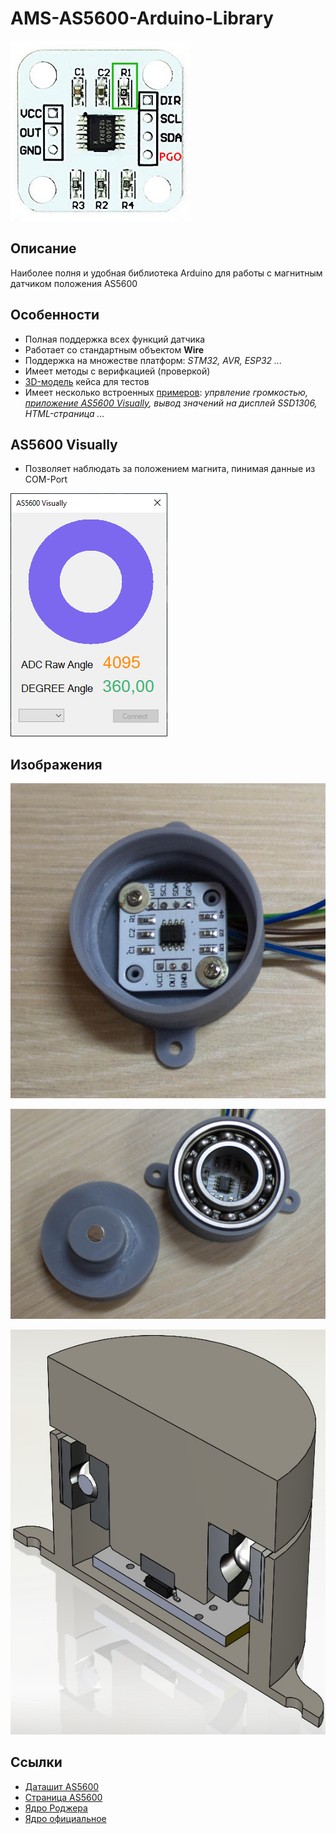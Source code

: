 # AMS-AS5600-Arduino-Library
![Header Picture](images/as5600_aliexpress.jpg)

## Описание
Наиболее полня и удобная библиотека Arduino для работы с магнитным датчиком положения AS5600

## Особенности
* Полная поддержка всех функций датчика
* Работает со стандартным объектом **Wire**
* Поддержка на множестве платформ: *STM32, AVR, ESP32 ...*
* Имеет методы с верифкацией (проверкой)
* [3D-модель](addons/AS5600-Case-STL/) кейса для тестов
* Имеет несколько встроенных [примеров](examples/): *упрвление громкостью, [приложение AS5600 Visually](addons/AS5600-Visually/), вывод значений на дисплей SSD1306, HTML-страница ...*

## AS5600 Visually
* Позволяет наблюдать за положением магнита, пинимая данные из COM-Port

![Visually UI](images/visually_software.jpg)

## Изображения
![Base](images/as5600_base.jpg)

![Case](images/as5600_case_live.jpg)

![Case STL](images/assembly_case_stl.jpg)

## Ссылки
* [Даташит AS5600](https://ams.com/documents/20143/36005/AS5600_DS000365_5-00.pdf)
* [Страница AS5600](https://ams.com/en/as5600)
* [Ядро Роджера](https://github.com/rogerclarkmelbourne/Arduino_STM32)
* [Ядро официальное](https://github.com/stm32duino/Arduino_Core_STM32)
